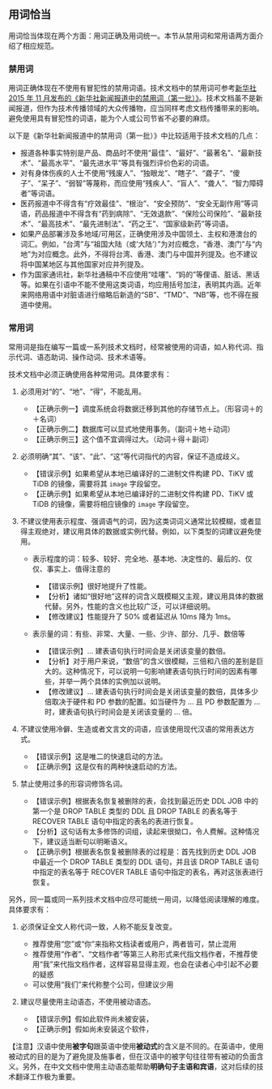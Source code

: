 ## 用词恰当

用词恰当体现在两个方面：用词正确及用词统一。本节从禁用词和常用语两方面介绍了相应规范。

### 禁用词

用词正确体现在不使用有冒犯性的禁用词语。技术文档中的禁用词可参考[新华社 2015 年 11 月发布的《新华社新闻报道中的禁用词（第一批）》](https://www.digitaling.com/articles/22975.html)。技术文档虽不是新闻报道，但作为技术传播领域的大众传播物，应当同样考虑文档传播带来的影响。避免使用具有冒犯性的词语，能为个人或公司节省不必要的麻烦。

以下是《新华社新闻报道中的禁用词（第一批）》中比较适用于技术文档的几点：

- 报道各种事实特别是产品、商品时不使用“最佳”、“最好”、“最著名”、“最新技术”、“最高水平”、“最先进水平”等具有强烈评价色彩的词语。
- 对有身体伤疾的人士不使用“残废人”、“独眼龙”、“瞎子”、“聋子”、“傻子”、“呆子”、“弱智”等蔑称，而应使用“残疾人”、“盲人”、“聋人”、“智力障碍者”等词语。
- 医药报道中不得含有“疗效最佳”、“根治”、“安全预防”、“安全无副作用”等词语，药品报道中不得含有“药到病除”、“无效退款”、“保险公司保险”、“最新技术”、“最高技术”、“最先进制法”、“药之王”、“国家级新药”等词语。
- 如果产品部署涉及多地域/可用区，正确使用涉及中国领土、主权和港澳台的词汇。例如，“台湾”与“祖国大陆（或‘大陆’）”为对应概念，“香港、澳门”与“内地”为对应概念。此外，不得将台湾、香港、澳门与中国并列提及。也不建议将中国某地区与其他国家对应并列提及。
- 作为国家通讯社，新华社通稿中不应使用“哇噻”、“妈的”等俚语、脏话、黑话等。如果在引语中不能不使用这类词语，均应用括号加注，表明其内涵。近年来网络用语中对脏语进行缩略后新造的“SB”、“TMD”、“NB”等，也不得在报道中使用。

### 常用词

常用词是指在编写一篇或一系列技术文档时，经常被使用的词语，如人称代词、指示代词、语态助词、操作动词、技术术语等。

技术文档中必须正确使用各种常用词。具体要求有：

1. 必须用对“的”、“地”、“得”，不能乱用。

    - 【正确示例一】调度系统会将数据迁移到其他的存储节点上。（形容词＋的＋名词）
    - 【正确示例二】数据库可以显式地使用事务。（副词＋地＋动词）
    - 【正确示例三】这个值不宜调得过大。（动词＋得＋副词）

2. 必须明确“其”、“该”、“此”、“这”等代词指代的内容，保证不造成歧义。

    - 【错误示例】如果希望从本地已编译好的二进制文件构建 PD、TiKV 或 TiDB 的镜像，需要将其 `image` 字段留空。
    - 【正确示例】如果希望从本地已编译好的二进制文件构建 PD、TiKV 或 TiDB 的镜像，需要将相应镜像的 `image` 字段留空。

3. 不建议使用表示程度、强调语气的词，因为这类词词义通常比较模糊，或者显得主观绝对，建议用具体的数据或实例代替。例如，以下类型的词建议避免使用。

    - 表示程度的词：较多、较好、完全地、基本地、决定性的、最后的、仅仅、事实上、值得注意的

        - 【错误示例】很好地提升了性能。
        - 【分析】诸如“很好地”这样的词含义既模糊又主观，建议用具体的数据代替。另外，性能的含义也比较广泛，可以详细说明。
        - 【修改建议】性能提升了 50% 或者延迟从 10ms 降为 1ms。

    - 表示量的词：有些、非常、大量、一些、少许、部分、几乎、数倍等

        - 【错误示例】… 建表语句执行时间会是关闭该变量的数倍。
        - 【分析】对于用户来说，“数倍”的含义很模糊，三倍和八倍的差别是巨大的。这种情况下，可以说明一句影响建表语句执行时间的因素有哪些，并举一两个具体的实例加以说明。
        - 【修改建议】… 建表语句执行时间会是关闭该变量的数倍，具体多少倍取决于硬件和 PD 参数的配置。如当硬件为 … 且 PD 参数配置为 … 时，建表语句执行时间会是关闭该变量的 … 倍。

4. 不建议使用冷僻、生造或者文言文的词语，应该使用现代汉语的常用表达方式。

    - 【错误示例】这是唯二的快速启动的方法。
    - 【正确示例】这是仅有的两种快速启动的方法。

5. 禁止使用过多的形容词修饰名词。

    - 【错误示例】根据表名恢复被删除的表，会找到最近历史 DDL JOB 中的第一个是 DROP TABLE 类型的 DDL 且 DROP TABLE 的表名等于 RECOVER TABLE 语句中指定的表名的表进行恢复。
    - 【分析】这句话有太多修饰的词组，读起来很拗口，令人费解。这种情况下，建议适当断句以明晰语义。
    - 【正确示例】根据表名恢复被删除表的过程是：首先找到历史 DDL JOB 中最近一个 DROP TABLE 类型的 DDL 语句，并且该 DROP TABLE 语句中指定的表名等于 RECOVER TABLE 语句中指定的表名，再对这张表进行恢复。

另外，同一篇或同一系列技术文档中应尽可能统一用词，以降低阅读理解的难度。具体要求有：

1. 必须保证全文人称代词一致，人称不能反复改变。

   - 推荐使用“您”或“你”来指称文档读者或用户，两者皆可，禁止混用
   - 推荐使用“作者”、“文档作者”等第三人称形式来代指文档作者，不推荐使用“我”来代指文档作者，这样容易显得主观，也会在读者心中引起不必要的疑惑
   - 可以使用“我们”来代称整个公司，但建议少用

2. 建议尽量使用主动语态，不使用被动语态。

   - 【错误示例】假如此软件尚未被安装，
   - 【正确示例】假如尚未安装这个软件，

【注意】汉语中使用**被字句**跟英语中使用**被动式**的含义是不同的。在英语中，使用被动式的目的是为了避免提及施事者，但在汉语中的被字句往往带有被动的负面含义。另外，在中文文档中使用主动语态能帮助**明确句子主语和宾语**，这对后续的技术翻译工作极为重要。

